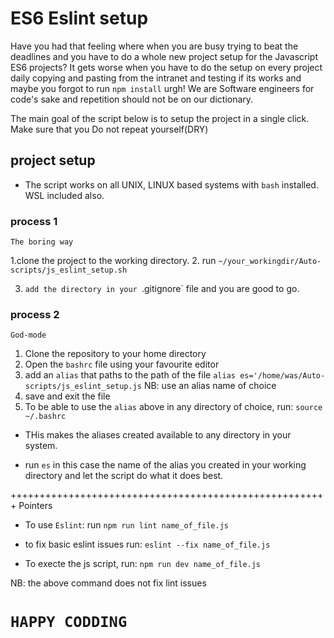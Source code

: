 # ES6 Eslint setup

Have  you had that feeling where when you are busy trying to beat the deadlines and you have to do a whole new project setup for the Javascript ES6 projects?
It gets worse when you have to do the setup on every project daily copying and pasting from the intranet and testing if its works and maybe you forgot to run `npm install` urgh! We are Software engineers for code's sake and repetition should not be on our dictionary.

The main goal of the script below is to setup the project in a single click. Make sure that you Do not repeat yourself(DRY)

## project setup
- The script works on all UNIX, LINUX based systems with `bash` installed. WSL included also.

### process 1
`The boring way`

1.clone the project to the working directory. 
2. run `~/your_workingdir/Auto-scripts/js_eslint_setup.sh`

3. `add the directory in your `.gitignore` file and you are good to go.

### process 2
`God-mode`
1. Clone the repository to your home directory
2. Open the `bashrc` file using your favourite editor
3. add an `alias` that paths to the path of the file
    `alias es='/home/was/Auto-scripts/js_eslint_setup.js`
    NB: use an alias name of choice
4. save and exit the file
4. To be able to use the `alias` above in any directory of choice, run:
`source ~/.bashrc` 
- THis makes the aliases created available to any directory in your system.

- run `es` in this case the name of the alias you created in your working directory and let the script do what it does best.


+++++++++++++++++++++++++++++++++++++++++++++++++++++++
    Pointers
- To use `Eslint`:
run `npm run lint name_of_file.js`

- to fix basic eslint issues run:
`eslint --fix name_of_file.js`

- To execte the js script, run:
`npm run dev name_of_file.js`

NB: the above command  does not fix lint issues
# `HAPPY CODDING`

